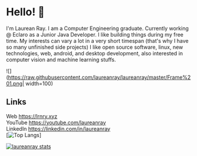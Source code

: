 # Hello! 👋

I'm Laurean Ray. I am a Computer Engineering graduate. Currently working @ Eclaro as a Junior Java Developer. 
I like building things during my free time. My interests can vary a lot in a very short timespan (that's why I have so many unfinished side projects) I like open source software, linux, new technologies, web, android, and desktop development, also interested in computer vision and machine learning stuffs.

![](https://raw.githubusercontent.com/laureanray/laureanray/master/Frame%201.png| width=100)

## Links
Web https://lrnry.xyz  
YouTube https://youtube.com/laureanray  
LinkedIn https://linkedin.com/in/laureanray  
[![Top Langs](https://github-readme-stats.vercel.app/api/top-langs/?username=laureanray&langs_count=10)]

[![laureanray stats](https://github-readme-stats.vercel.app/api?username=laureanray&count_private=true&theme=dracula)](https://github.com/laureanray/github-readme-stats)    
